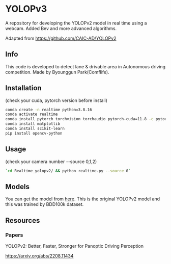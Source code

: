 # YOLOPv3
A repository for developing the YOLOPv2 model in real time using a webcam.
Added Bev and more advanced algorithms.

Adapted from https://github.com/CAIC-AD/YOLOPv2

## Info
This code is developed to detect lane & drivable area in Autonomous driving competition. Made by Byounggun Park(Comflife).

## Installation
(check your cuda, pytorch version before install)

```bash
conda create -n realtime python=3.8.16
conda activate realtime
conda install pytorch torchvision torchaudio pytorch-cuda=11.8 -c pytorch -c nvidia
conda install matplotlib
conda install scikit-learn
pip install opencv-python
```


## Usage
(check your camera number --source 0,1,2)
```bash
`cd Realtime_yolopv2/ && python realtime.py --source 0`
```


## Models

You can get the model from <a href="https://github.com/CAIC-AD/YOLOPv2/releases/download/V0.0.1/yolopv2.pt">here</a>. This is the original YOLOPv2 model and this was trained by BDD100k dataset.


## Resources


### Papers
YOLOPv2: Better, Faster, Stronger for Panoptic Driving Perception

https://arxiv.org/abs/2208.11434
